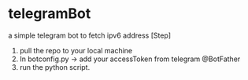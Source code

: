 # telegramBot
a simple telegram bot to fetch ipv6 address 
[Step]
1. pull the repo to your local machine
2. In botconfig.py -> add your accessToken from telegram @BotFather
3. run the python script.
